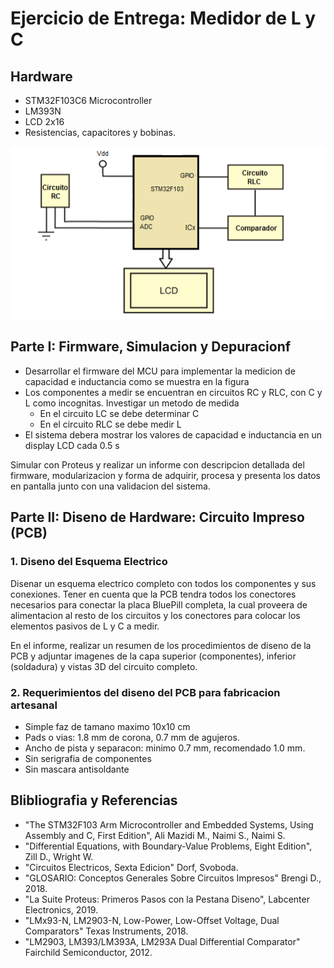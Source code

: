 # Ejercicio de Entrega: Medidor de L y C

## Hardware

- STM32F103C6 Microcontroller
- LM393N
- LCD 2x16
- Resistencias, capacitores y bobinas.

![picture 1](images/d0ed19d1db9a25e089cb112fb4b94e8c0b94b7319ae4296a3ad26d3bff68deef.png)  

## Parte I: Firmware, Simulacion y Depuracionf

- Desarrollar el firmware del MCU para implementar la medicion de capacidad e inductancia como se muestra en la figura
- Los componentes a medir se encuentran en circuitos RC y RLC, con C y L como incognitas. Investigar un metodo de medida
  - En el circuito LC se debe determinar C
  - En el circuito RLC se debe medir L
- El sistema debera mostrar los valores de capacidad e inductancia en un display LCD cada 0.5 s

Simular con Proteus y realizar un informe con descripcion detallada del firmware, modularizacion y forma de adquirir, procesa y presenta los datos en pantalla junto con una validacion del sistema.

## Parte II: Diseno de Hardware: Circuito Impreso (PCB)

### 1. Diseno del Esquema Electrico

Disenar un esquema electrico completo con todos los componentes y sus conexiones. Tener en cuenta que la PCB tendra todos los conectores necesarios para conectar la placa BluePill completa, la cual proveera de alimentacion al resto de los circuitos y los conectores para colocar los elementos pasivos de L y C a medir.

En el informe, realizar un resumen de los procedimientos de diseno de la PCB y adjuntar imagenes de la capa superior (componentes), inferior (soldadura) y vistas 3D del circuito completo.

### 2. Requerimientos del diseno del PCB para fabricacion artesanal

- Simple faz de tamano maximo 10x10 cm
- Pads o vias: 1.8 mm de corona, 0.7 mm de agujeros.
- Ancho de pista y separacon: minimo 0.7 mm, recomendado 1.0 mm.
- Sin serigrafia de componentes
- Sin mascara antisoldante

## Blibliografia y Referencias

- "The STM32F103 Arm Microcontroller and Embedded Systems, Using Assembly and C, First Edition", Ali Mazidi M., Naimi S., Naimi S.
- "Differential Equations, with Boundary-Value Problems, Eight Edition", Zill D., Wright W.
- "Circuitos Electricos, Sexta Edicion" Dorf, Svoboda.
- "GLOSARIO: Conceptos Generales Sobre Circuitos Impresos" Brengi D., 2018.
- "La Suite Proteus: Primeros Pasos con la Pestana Diseno", Labcenter Electronics, 2019.
- "LMx93-N, LM2903-N, Low-Power, Low-Offset Voltage, Dual Comparators" Texas Instruments, 2018.
- "LM2903, LM393/LM393A, LM293A Dual Differential Comparator" Fairchild Semiconductor, 2012.
